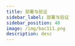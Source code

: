 ```yaml
---
title: 部署与验证
sidebar_label: 部署与验证
sidebar_position: 40
image: /img/bac111.png
description: desc
---
```



